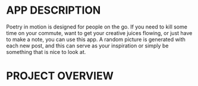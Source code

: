 # APP DESCRIPTION
Poetry in motion is designed for people on the go. If you need to kill some time on your commute, want to get your creative juices flowing, or just have to make a note, you can use this app. A random picture is generated with each new post, and this can serve as your inspiration or simply be something that is nice to look at.

# PROJECT OVERVIEW